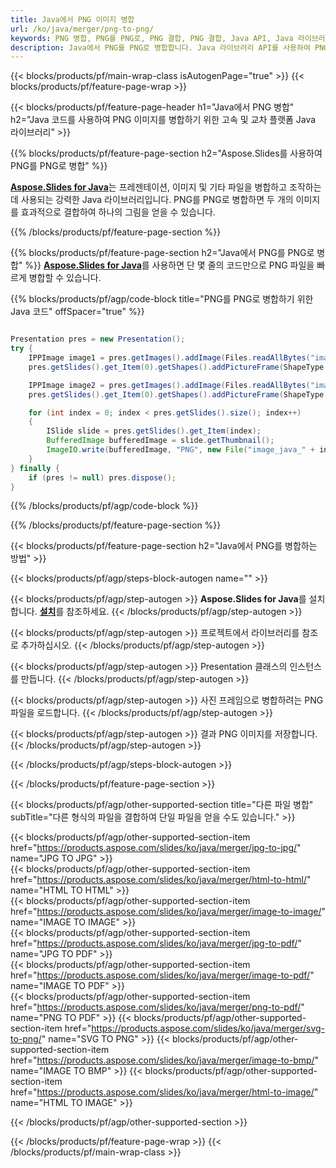 ```yaml
---
title: Java에서 PNG 이미지 병합
url: /ko/java/merger/png-to-png/
keywords: PNG 병합, PNG를 PNG로, PNG 결합, PNG 결합, Java API, Java 라이브러리
description: Java에서 PNG를 PNG로 병합합니다. Java 라이브러리 API를 사용하여 PNG 파일 결합
---
```


{{< blocks/products/pf/main-wrap-class isAutogenPage="true" >}}
{{< blocks/products/pf/feature-page-wrap >}}

{{< blocks/products/pf/feature-page-header h1="Java에서 PNG 병합" h2="Java 코드를 사용하여 PNG 이미지를 병합하기 위한 고속 및 교차 플랫폼 Java 라이브러리" >}}

{{% blocks/products/pf/feature-page-section h2="Aspose.Slides를 사용하여 PNG를 PNG로 병합" %}}

[**Aspose.Slides for Java**](https://products.aspose.com/slides/ko/java/)는 프레젠테이션, 이미지 및 기타 파일을 병합하고 조작하는 데 사용되는 강력한 Java 라이브러리입니다. PNG를 PNG로 병합하면 두 개의 이미지를 효과적으로 결합하여 하나의 그림을 얻을 수 있습니다.

{{% /blocks/products/pf/feature-page-section %}}




{{% blocks/products/pf/feature-page-section  h2="Java에서 PNG를 PNG로 병합" %}}
[**Aspose.Slides for Java**](https://products.aspose.com/slides/ko/java/)를 사용하면 단 몇 줄의 코드만으로 PNG 파일을 빠르게 병합할 수 있습니다.

{{% blocks/products/pf/agp/code-block title="PNG를 PNG로 병합하기 위한 Java 코드" offSpacer="true" %}}
```java

Presentation pres = new Presentation();
try {
    IPPImage image1 = pres.getImages().addImage(Files.readAllBytes("image1.png"));
    pres.getSlides().get_Item(0).getShapes().addPictureFrame(ShapeType.Rectangle, 0, 0, 100, 100, image1);

    IPPImage image2 = pres.getImages().addImage(Files.readAllBytes("image2.png"));
    pres.getSlides().get_Item(0).getShapes().addPictureFrame(ShapeType.Rectangle, 0, 200, 100, 100, image2);

    for (int index = 0; index < pres.getSlides().size(); index++)
    {
        ISlide slide = pres.getSlides().get_Item(index);
        BufferedImage bufferedImage = slide.getThumbnail();
        ImageIO.write(bufferedImage, "PNG", new File("image_java_" + index + ".png"));
    }
} finally {
    if (pres != null) pres.dispose();
}
```
{{% /blocks/products/pf/agp/code-block %}}

{{% /blocks/products/pf/feature-page-section %}}




{{< blocks/products/pf/feature-page-section  h2="Java에서 PNG를 병합하는 방법" >}}


{{< blocks/products/pf/agp/steps-block-autogen name="" >}}


{{< blocks/products/pf/agp/step-autogen >}}
**Aspose.Slides for Java**를 설치합니다. [**설치**](https://docs.aspose.com/slides/java/installation/)를 참조하세요.
{{< /blocks/products/pf/agp/step-autogen >}}

{{< blocks/products/pf/agp/step-autogen >}}
프로젝트에서 라이브러리를 참조로 추가하십시오.
{{< /blocks/products/pf/agp/step-autogen >}}

{{< blocks/products/pf/agp/step-autogen >}}
Presentation 클래스의 인스턴스를 만듭니다.
{{< /blocks/products/pf/agp/step-autogen >}}

{{< blocks/products/pf/agp/step-autogen >}}
사진 프레임으로 병합하려는 PNG 파일을 로드합니다.
{{< /blocks/products/pf/agp/step-autogen >}}

{{< blocks/products/pf/agp/step-autogen >}}
결과 PNG 이미지를 저장합니다.
{{< /blocks/products/pf/agp/step-autogen >}}


{{< /blocks/products/pf/agp/steps-block-autogen >}}


{{< /blocks/products/pf/feature-page-section >}}




{{< blocks/products/pf/agp/other-supported-section title="다른 파일 병합" subTitle="다른 형식의 파일을 결합하여 단일 파일을 얻을 수도 있습니다." >}}

{{< blocks/products/pf/agp/other-supported-section-item href="https://products.aspose.com/slides/ko/java/merger/jpg-to-jpg/" name="JPG TO JPG" >}}    
{{< blocks/products/pf/agp/other-supported-section-item href="https://products.aspose.com/slides/ko/java/merger/html-to-html/" name="HTML TO HTML" >}}  
{{< blocks/products/pf/agp/other-supported-section-item href="https://products.aspose.com/slides/ko/java/merger/image-to-image/" name="IMAGE TO IMAGE" >}}  
{{< blocks/products/pf/agp/other-supported-section-item href="https://products.aspose.com/slides/ko/java/merger/jpg-to-pdf/" name="JPG TO PDF" >}}  
{{< blocks/products/pf/agp/other-supported-section-item href="https://products.aspose.com/slides/ko/java/merger/image-to-pdf/" name="IMAGE TO PDF" >}}  
{{< blocks/products/pf/agp/other-supported-section-item href="https://products.aspose.com/slides/ko/java/merger/png-to-pdf/" name="PNG TO PDF" >}} 
{{< blocks/products/pf/agp/other-supported-section-item href="https://products.aspose.com/slides/ko/java/merger/svg-to-png/" name="SVG TO PNG" >}} 
{{< blocks/products/pf/agp/other-supported-section-item href="https://products.aspose.com/slides/ko/java/merger/image-to-bmp/" name="IMAGE TO BMP" >}} 
{{< blocks/products/pf/agp/other-supported-section-item href="https://products.aspose.com/slides/ko/java/merger/html-to-image/" name="HTML TO IMAGE" >}}  
  


{{< /blocks/products/pf/agp/other-supported-section >}}

{{< /blocks/products/pf/feature-page-wrap >}}
{{< /blocks/products/pf/main-wrap-class >}}